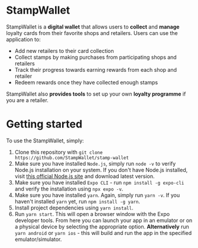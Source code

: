 # StampWallet

StampWallet is a **digital wallet** that allows users to **collect** and **manage** loyalty cards from their favorite shops and retailers. Users can use the application to:

- Add new retailers to their card collection
- Collect stamps by making purchases from participating shops and retailers
- Track their progress towards earning rewards from each shop and retailer
- Redeem rewards once they have collected enough stamps

StampWallet also **provides tools** to set up your own **loyalty programme** if you are a retailer.

# Getting started

To use the StampWallet, simply:
1. Clone this repository with `git clone https://github.com/StampWallet/stamp-wallet`
2. Make sure you have installed `Node.js`, simply run `node -v` to verify Node.js installation on your system.
If you don't have Node.js installed, visit [this official Node.js site](https://nodejs.org/en) and download latest version.
3. Make sure you have installed `Expo CLI` - run `npm install -g expo-cli` and verify the installation using `npx expo -v`.
4. Make sure you have installed `yarn`. Again, simply run `yarn -v`. If you haven't installed `yarn` yet, run `npm install -g yarn`.
5. Install project dependencies using `yarn install`.
6. Run `yarn start`. This will open a browser window with the Expo developer tools. From here you can launch your app in an emulator or on a physical device by selecting the appropriate option.
**Alternatively** run `yarn android` or `yarn ios` - this will build and run the app in the specified emulator/simulator.